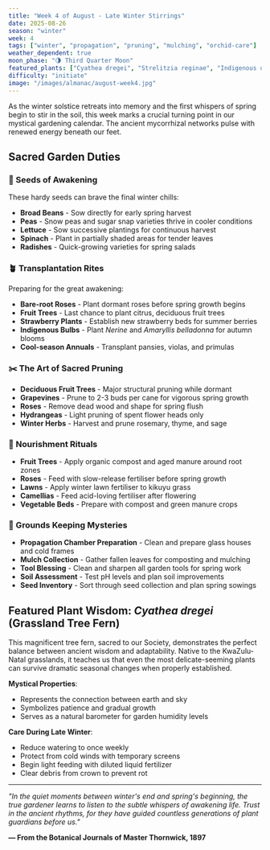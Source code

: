 ```yaml
---
title: "Week 4 of August - Late Winter Stirrings"
date: 2025-08-26
season: "winter"
week: 4
tags: ["winter", "propagation", "pruning", "mulching", "orchid-care"]
weather_dependent: true
moon_phase: "🌗 Third Quarter Moon"
featured_plants: ["Cyathea dregei", "Strelitzia reginae", "Indigenous orchids"]
difficulty: "initiate"
image: "/images/almanac/august-week4.jpg"
---
```


As the winter solstice retreats into memory and the first whispers of spring begin to stir in the soil, this week marks a crucial turning point in our mystical gardening calendar. The ancient mycorrhizal networks pulse with renewed energy beneath our feet.

## Sacred Garden Duties

### 🌱 Seeds of Awakening

These hardy seeds can brave the final winter chills:

- **Broad Beans** - Sow directly for early spring harvest
- **Peas** - Snow peas and sugar snap varieties thrive in cooler conditions
- **Lettuce** - Sow successive plantings for continuous harvest
- **Spinach** - Plant in partially shaded areas for tender leaves
- **Radishes** - Quick-growing varieties for spring salads

### 🪴 Transplantation Rites

Preparing for the great awakening:

- **Bare-root Roses** - Plant dormant roses before spring growth begins
- **Fruit Trees** - Last chance to plant citrus, deciduous fruit trees
- **Strawberry Plants** - Establish new strawberry beds for summer berries
- **Indigenous Bulbs** - Plant *Nerine* and *Amaryllis belladonna* for autumn blooms
- **Cool-season Annuals** - Transplant pansies, violas, and primulas

### ✂️ The Art of Sacred Pruning

- **Deciduous Fruit Trees** - Major structural pruning while dormant
- **Grapevines** - Prune to 2-3 buds per cane for vigorous spring growth
- **Roses** - Remove dead wood and shape for spring flush
- **Hydrangeas** - Light pruning of spent flower heads only
- **Winter Herbs** - Harvest and prune rosemary, thyme, and sage

### 🌿 Nourishment Rituals

- **Fruit Trees** - Apply organic compost and aged manure around root zones
- **Roses** - Feed with slow-release fertiliser before spring growth
- **Lawns** - Apply winter lawn fertiliser to kikuyu grass
- **Camellias** - Feed acid-loving fertiliser after flowering
- **Vegetable Beds** - Prepare with compost and green manure crops

### 🏡 Grounds Keeping Mysteries

- **Propagation Chamber Preparation** - Clean and prepare glass houses and cold frames
- **Mulch Collection** - Gather fallen leaves for composting and mulching
- **Tool Blessing** - Clean and sharpen all garden tools for spring work
- **Soil Assessment** - Test pH levels and plan soil improvements
- **Seed Inventory** - Sort through seed collection and plan spring sowings

## Featured Plant Wisdom: *Cyathea dregei* (Grassland Tree Fern)

This magnificent tree fern, sacred to our Society, demonstrates the perfect balance between ancient wisdom and adaptability. Native to the KwaZulu-Natal grasslands, it teaches us that even the most delicate-seeming plants can survive dramatic seasonal changes when properly established.

**Mystical Properties**:
- Represents the connection between earth and sky
- Symbolizes patience and gradual growth
- Serves as a natural barometer for garden humidity levels

**Care During Late Winter**:
- Reduce watering to once weekly
- Protect from cold winds with temporary screens
- Begin light feeding with diluted liquid fertilizer
- Clear debris from crown to prevent rot

---

*"In the quiet moments between winter's end and spring's beginning, the true gardener learns to listen to the subtle whispers of awakening life. Trust in the ancient rhythms, for they have guided countless generations of plant guardians before us."*

**— From the Botanical Journals of Master Thornwick, 1897**